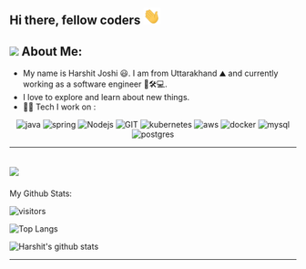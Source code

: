 # <h2> Hi there, fellow coders <img src="https://raw.githubusercontent.com/ABSphreak/ABSphreak/master/gifs/Hi.gif" width="30px"></h2>

## <img src="https://github.com/TheDudeThatCode/TheDudeThatCode/blob/master/Assets/Developer.gif" width="45" /> About Me:

- My name is Harshit Joshi 😃. I am from Uttarakhand ⛰️ and currently working as a software engineer 🤖🛠💻.
- I love to explore and learn about new things.
- 🧑‍💻 Tech I work on :

<p align="center">
      <img src="https://www.vectorlogo.zone/logos/java/java-icon.svg" alt="java" width="65" height="65"/> 
      <img src="https://www.vectorlogo.zone/logos/springio/springio-icon.svg" alt="spring" width="55" height="55"/>
      <img src="https://www.vectorlogo.zone/logos/nodejs/nodejs-icon.svg" alt="Nodejs" width="55" height="55"/>
      <img src="https://www.vectorlogo.zone/logos/git-scm/git-scm-icon.svg" alt="GIT" width="55" height="55"/> 
      <img src="https://www.vectorlogo.zone/logos/kubernetes/kubernetes-icon.svg" alt="kubernetes" width="55" height="55"/>
      <img src="https://www.vectorlogo.zone/logos/amazon_aws/amazon_aws-icon.svg" alt="aws" width="55" height="55"/>
      <img src="https://www.vectorlogo.zone/logos/docker/docker-official.svg" alt="docker" width="60" height="50"/>
      <img src="https://www.vectorlogo.zone/logos/mysql/mysql-icon.svg" alt="mysql" width="45" height="55"/>
      <img src="https://www.vectorlogo.zone/logos/postgresql/postgresql-vertical.svg" alt="postgres" width="45" height="55"/>
</p>


<!--
**harshitafk/harshitafk** is a ✨ _special_ ✨ repository because its `README.md` (this file) appears on your GitHub profile.

Here are some ideas to get you started:

- 🔭 I’m currently working on ...
- 🌱 I’m currently learning ...
- 👯 I’m looking to collaborate on ...
- 🤔 I’m looking for help with ...
- 💬 Ask me about ...
- 📫 How to reach me: ...
- 😄 Pronouns: ...
- ⚡ Fun fact: ...
-->

<!--
📊 &nbsp;**This week I spent my time on**

![Wwakatime stats](https://github-readme-stats-taupe-two.vercel.app/api/wakatime?username=harshitafk&hide_title=true&hide_border=true&langs_count=5&bg_color=00000000&text_color=777)-->

---

## <img src='https://media1.giphy.com/media/du3J3cXyzhj75IOgvA/giphy.gif?cid=ecf05e47x2g034i9pzwtzzsd3xgg2w9nr94t4tflbbgo3008&rid=giphy.gif' width='25' /> 
My Github Stats:

![visitors](https://vbr.wocr.tk/badge?page_id=harshitafk&color=00cf00)

![Top Langs](https://github-readme-stats.vercel.app/api/top-langs/?username=harshitafk&layout=compact&theme=dark&hide_border=true)

![Harshit's github stats](https://github-readme-stats.vercel.app/api?username=harshitafk&show_icons=true&hide_border=true&theme=dark)

---
